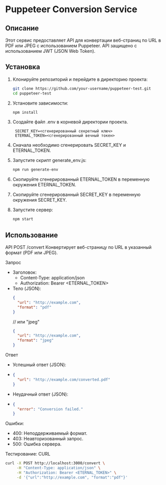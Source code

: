 # Puppeteer Conversion Service

## Описание

Этот сервис предоставляет API для конвертации веб-страниц по URL в PDF или JPEG с использованием Puppeteer. API защищено с использованием JWT (JSON Web Token).

## Установка

1. Клонируйте репозиторий и перейдите в директорию проекта:
   ```sh
   git clone https://github.com/your-username/puppeteer-test.git
   cd puppeteer-test
   ```

2. Установите зависимости:
   ```sh
   npm install
   ```

3. Создайте файл .env в корневой директории проекта.
   ```env
    SECRET_KEY=<сгенерированный секретный ключ>
    ETERNAL_TOKEN=<сгенерированный вечный токен>
   ```
   
4.  Сначала необходимо сгенерировать SECRET_KEY и ETERNAL_TOKEN.

5. Запустите скрипт generate_env.js:
   ```sh
   npm run generate-env
   ```

6. Скопируйте сгенерированный ETERNAL_TOKEN в переменную окружения ETERNAL_TOKEN.
7. Скопируйте сгенерированный SECRET_KEY в переменную окружения SECRET_KEY.
8. Запустите сервер:
   ```sh    
   npm start
   ```

## Использование
API
POST /convert
Конвертирует веб-страницу по URL в указанный формат (PDF или JPEG).

Запрос
- Заголовок:
  - Content-Type: application/json
  - Authorization: Bearer <ETERNAL_TOKEN>
- Тело (JSON):
  ```json
  {
    "url": "http://example.com",
    "format": "pdf"
  }
  ```
  // или "jpeg"
  ```json
  {
    "url": "http://example.com",
    "format": "jpeg"
  }
  ```

Ответ
- Успешный ответ (JSON):
- ```json
  {
    "url": "http://example.com/converted.pdf"
  }
  ```
- Неудачный ответ (JSON):
- ```json
  {
    "error": "Conversion failed."
  }
  ```

Ошибки:
- 400: Неподдерживаемый формат.
- 403: Неавторизованный запрос.
- 500: Ошибка сервера.

Тестирование:
CURL
```bash
curl -X POST http://localhost:3000/convert \
     -H "Content-Type: application/json" \
     -H "Authorization: Bearer <ETERNAL_TOKEN>" \
     -d '{"url":"http://example.com", "format":"pdf"}'

```